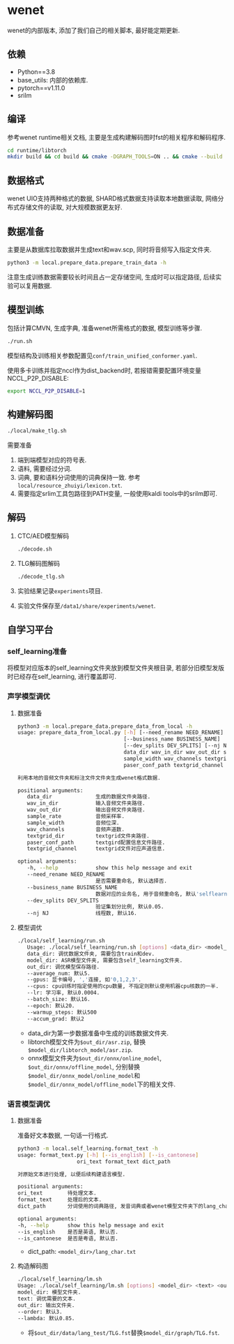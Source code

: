 # wenet

wenet的内部版本, 添加了我们自己的相关脚本, 最好能定期更新.

## 依赖

- Python==3.8
- base_utils: 内部的依赖库.
- pytorch==v1.11.0
- srilm

## 编译

参考wenet runtime相关文档, 主要是生成构建解码图时fst的相关程序和解码程序.

```bash
cd runtime/libtorch
mkdir build && cd build && cmake -DGRAPH_TOOLS=ON .. && cmake --build .
```

## 数据格式

wenet UIO支持两种格式的数据, SHARD格式数据支持读取本地数据读取, 网络分布式存储文件的读取, 对大规模数据更友好.

## 数据准备

主要是从数据库拉取数据并生成text和wav.scp, 同时将音频写入指定文件夹.

```bash
python3 -m local.prepare_data.prepare_train_data -h
```

注意生成训练数据需要较长时间且占一定存储空间, 生成时可以指定路径, 后续实验可以复用数据.

## 模型训练

包括计算CMVN, 生成字典, 准备wenet所需格式的数据, 模型训练等步骤.

```bash
./run.sh
```

模型结构及训练相关参数配置见`conf/train_unified_conformer.yaml`.

使用多卡训练并指定nccl作为dist_backend时, 若报错需要配置环境变量NCCL_P2P_DISABLE:

```bash
export NCCL_P2P_DISABLE=1
```

## 构建解码图

   ```bash
   ./local/make_tlg.sh
   ```

   需要准备

   1. 端到端模型对应的符号表.
   2. 语料, 需要经过分词.
   3. 词典, 要和语料分词使用的词典保持一致. 参考`local/resource_zhuiyi/lexicon.txt`.
   4. 需要指定srlim工具包路径到PATH变量, 一般使用kaldi tools中的srilm即可.

## 解码

1. CTC/AED模型解码

   ```bash
   ./decode.sh
   ```

2. TLG解码图解码

   ```bash
   ./decode_tlg.sh
   ```

3. 实验结果记录`experiments`项目.
4. 实验文件保存至`/data1/share/experiments/wenet`.

## 自学习平台

### self_learning准备

将模型对应版本的self_learning文件夹放到模型文件夹根目录, 若部分旧模型发版时已经存在self_learning, 进行覆盖即可.

### 声学模型调优

1. 数据准备

   ```bash
   python3 -m local.prepare_data.prepare_data_from_local -h
   usage: prepare_data_from_local.py [-h] [--need_rename NEED_RENAME]
                                     [--business_name BUSINESS_NAME]
                                     [--dev_splits DEV_SPLITS] [--nj NJ]
                                     data_dir wav_in_dir wav_out_dir sample_rate
                                     sample_width wav_channels textgrid_dir
                                     paser_conf_path textgrid_channel

   利用本地的音频文件夹和标注文件文件夹生成wenet格式数据.

   positional arguments:
      data_dir              生成的数据文件夹路径.
      wav_in_dir            输入音频文件夹路径.
      wav_out_dir           输出音频文件夹路径.
      sample_rate           音频采样率.
      sample_width          音频位深.
      wav_channels          音频声道数.
      textgrid_dir          textgrid文件夹路径.
      paser_conf_path       textgird配置信息文件路径.
      textgrid_channel      textgrid文件对应声道信息.

   optional arguments:
      -h, --help            show this help message and exit
      --need_rename NEED_RENAME
                            是否需要重命名, 默认选择否.
      --business_name BUSINESS_NAME
                            数据对应的业务名, 用于音频重命名, 默认'selflearning'
      --dev_splits DEV_SPLITS
                            验证集划分比例, 默认0.05.
      --nj NJ               线程数, 默认16.
   ```

2. 模型调优

   ```bash
   ./local/self_learning/run.sh
      Usage: ./local/self_learning/run.sh [options] <data_dir> <model_dir> <out_dir>
      data_dir: 调优数据文件夹, 需要包含train和dev.
      model_dir: ASR模型文件夹, 需要包含self_learning文件夹.
      out_dir: 调优模型保存路径.
      --average_num: 默认5.
      --gpus: 显卡编号, ','连接, 如'0,1,2,3'.
      --cpus: cpu训练时指定使用的cpu数量, 不指定则默认使用机器cpu核数的一半.
      --lr: 学习率, 默认0.0004.
      --batch_size: 默认16.
      --epoch: 默认20.
      --warmup_steps: 默认500
      --accum_grad: 默认2
   ```

   - data_dir为第一步数据准备中生成的训练数据文件夹.
   - libtorch模型文件为`$out_dir/asr.zip`, 替换`$model_dir/libtorch_model/asr.zip`.
   - onnx模型文件夹为`$out_dir/onnx/online_model`, `$out_dir/onnx/offline_model`, 分别替换`$model_dir/onnx_model/online_model`和`$model_dir/onnx_model/offline_model`下的相关文件.

### 语言模型调优

1. 数据准备

   准备好文本数据, 一句话一行格式.

   ```bash
   python3 -m local.self_learning.format_text -h
   usage: format_text.py [-h] [--is_english] [--is_cantonese]
                      ori_text format_text dict_path

   对原始文本进行处理, 以便后续构建语言模型.

   positional arguments:
   ori_text        待处理文本.
   format_text     处理后的文本.
   dict_path       分词使用的词典路径, 发音词典或者wenet模型文件夹下的lang_char.txt

   optional arguments:
   -h, --help      show this help message and exit
   --is_english    是否是英语, 默认否.
   --is_cantonese  是否是粤语, 默认否.
   ```
   - dict_path: `<model_dir>/lang_char.txt`

2. 构造解码图

   ```bash
   ./local/self_learning/lm.sh
   Usage: ./local/self_learning/lm.sh [options] <model_dir> <text> <out_dir>
   model_dir: 模型文件夹.
   text: 调优需要的文本.
   out_dir: 输出文件夹.
   --order: 默认3.
   --lambda: 默认0.85.
   ```

   - 将`$out_dir/data/lang_test/TLG.fst`替换`$model_dir/graph/TLG.fst`.
